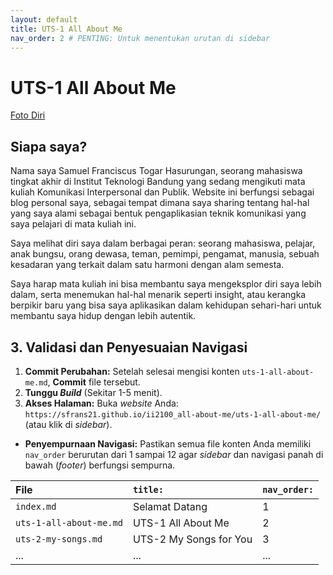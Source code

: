 ```yaml
---
layout: default
title: UTS-1 All About Me
nav_order: 2 # PENTING: Untuk menentukan urutan di sidebar
---
```


# UTS-1 All About Me

[Foto Diri](assets/foto_diri.jpg)

## Siapa saya?

Nama saya Samuel Franciscus Togar Hasurungan, seorang mahasiswa tingkat akhir di Institut Teknologi Bandung yang sedang mengikuti mata kuliah Komunikasi Interpersonal dan Publik. Website ini berfungsi sebagai blog personal saya, sebagai tempat dimana saya sharing tentang hal-hal yang saya alami sebagai bentuk pengaplikasian teknik komunikasi yang saya pelajari di mata kuliah ini.

Saya melihat diri saya dalam berbagai peran: seorang mahasiswa, pelajar, anak bungsu, orang dewasa, teman, pemimpi, pengamat, manusia, sebuah kesadaran yang terkait dalam satu harmoni dengan alam semesta.

Saya harap mata kuliah ini bisa membantu saya mengeksplor diri saya lebih dalam, serta menemukan hal-hal menarik seperti insight, atau kerangka berpikir baru yang bisa saya aplikasikan dalam kehidupan sehari-hari untuk membantu saya hidup dengan lebih autentik.

## 3. Validasi dan Penyesuaian Navigasi

1.  **Commit Perubahan:** Setelah selesai mengisi konten `uts-1-all-about-me.md`, **Commit** file tersebut.
2.  **Tunggu _Build_** (Sekitar 1-5 menit).
3.  **Akses Halaman:** Buka _website_ Anda: `https://sfrans21.github.io/ii2100_all-about-me/uts-1-all-about-me/` (atau klik di _sidebar_).

- **Penyempurnaan Navigasi:** Pastikan semua file konten Anda memiliki `nav_order` berurutan dari 1 sampai 12 agar _sidebar_ dan navigasi panah di bawah (_footer_) berfungsi sempurna.

| File                    | `title:`               | `nav_order:` |
| :---------------------- | :--------------------- | :----------- |
| `index.md`              | Selamat Datang         | 1            |
| `uts-1-all-about-me.md` | UTS-1 All About Me     | 2            |
| `uts-2-my-songs.md`     | UTS-2 My Songs for You | 3            |
| ...                     | ...                    | ...          |
